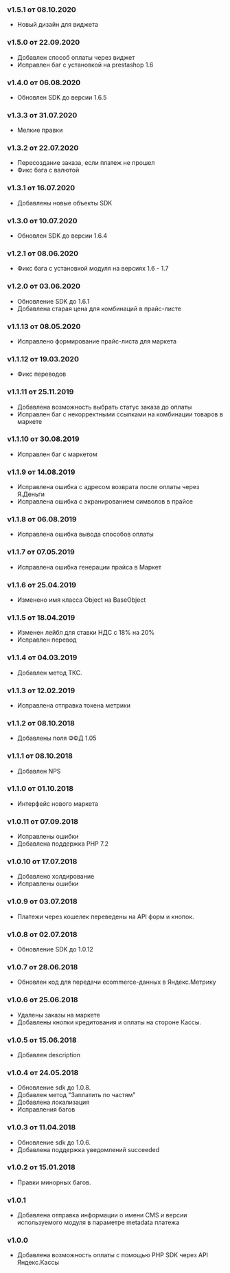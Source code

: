 ### v1.5.1 от 08.10.2020
* Новый дизайн для виджета

### v1.5.0 от 22.09.2020
* Добавлен способ оплаты через виджет
* Исправлен баг с установкой на prestashop 1.6

### v1.4.0 от 06.08.2020
* Обновлен SDK до версии 1.6.5

### v1.3.3 от 31.07.2020
* Мелкие правки

### v1.3.2 от 22.07.2020
* Пересоздание заказа, если платеж не прошел
* Фикс бага с валютой

### v1.3.1 от 16.07.2020
* Добавлены новые объекты SDK

### v1.3.0 от 10.07.2020
* Обновлен SDK до версии 1.6.4

### v1.2.1 от 08.06.2020
* Фикс бага с установкой модуля на версиях 1.6 - 1.7

### v1.2.0 от 03.06.2020
* Обновление SDK до 1.6.1
* Добавлена старая цена для комбинаций в прайс-листе

### v1.1.13 от 08.05.2020
* Исправлено формирование прайс-листа для маркета

### v1.1.12 от 19.03.2020
* Фикс переводов

### v1.1.11 от 25.11.2019
* Добавлена возможность выбрать статус заказа до оплаты
* Исправлен баг с некорректными ссылками на комбинации товаров в маркете

### v1.1.10 от 30.08.2019
* Исправлен баг с маркетом

### v1.1.9 от 14.08.2019
* Исправлена ошибка с адресом возврата после оплаты через Я.Деньги
* Исправлена ошибка с экранированием символов в прайсе

### v1.1.8 от 06.08.2019
* Исправлена ошибка вывода способов оплаты

### v1.1.7 от 07.05.2019
* Исправлена ошибка генерации прайса в Маркет

### v1.1.6 от 25.04.2019
* Изменено имя класса Object на BaseObject

### v1.1.5 от 18.04.2019
* Изменен лейбл для ставки НДС с 18% на 20%
* Исправлен перевод

### v1.1.4 от 04.03.2019
* Добавлен метод ТКС.

### v1.1.3 от 12.02.2019
* Исправлена отправка токена метрики

### v1.1.2 от 08.10.2018
* Добавлены поля ФФД 1.05

### v1.1.1 от 08.10.2018
* Добавлен NPS

### v1.1.0 от 01.10.2018
* Интерфейс нового маркета

### v1.0.11 от 07.09.2018
* Исправлены ошибки
* Добавлена поддержка PHP 7.2

### v1.0.10 от 17.07.2018
* Добавлено холдирование
* Исправлены ошибки

### v1.0.9 от 03.07.2018
* Платежи через кошелек переведены на API форм и кнопок.

### v1.0.8 от 02.07.2018
* Обновление SDK до 1.0.12

### v1.0.7 от 28.06.2018
* Обновлен код для передачи ecommerce-данных в Яндекс.Метрику

### v1.0.6 от 25.06.2018
* Удалены заказы на маркете
* Добавлены кнопки кредитования и оплаты на стороне Кассы.

### v1.0.5 от 15.06.2018
* Добавлен description

### v1.0.4 от 24.05.2018
* Обновление sdk до 1.0.8.
* Добавлен метод "Заплатить по частям"
* Добавлена локализация
* Исправления багов

### v1.0.3 от 11.04.2018
* Обновление sdk до 1.0.6.
* Добавлена поддержка уведомлений succeeded

### v1.0.2 от 15.01.2018
* Правки минорных багов.

### v1.0.1
* Добавлена отправка информации о имени CMS и версии используемого модуля в параметре metadata платежа

### v1.0.0
* Добавлена возможность оплаты с помощью PHP SDK через API Яндекс.Кассы
